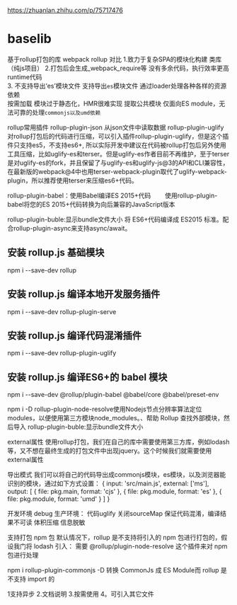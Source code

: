 https://zhuanlan.zhihu.com/p/75717476
# baselib
基于rollup打包的库
webpack                                    rollup                      对比
1.致力于复杂SPA的模块化构建                     类库（纯js项目）
2.打包后会生成_webpack_require等             没有多余代码，执行效率更高
runtime代码              
3.   不支持导出‘es’模块文件                   支持导出`es`模块文件
通过loader处理各种各样的资源依赖                     
按需加载                                     模块过于静态化，HMR很难实现
提取公共模块                           仅面向ES module，无法可靠的处理`commonjs以及umd依赖`



rollup常用插件
rollup-plugin-json            从json文件中读取数据
rollup-plugin-uglify         对rollup打包后的代码进行压缩，可以引入插件rollup-plugin-uglify，但是这个插件只支持es5，不支持es6+,  所以实际开发中建议在代码被rollup打包后另外使用工具压缩，比如uglify-es和terser。但是uglify-es作者目前不再维护，至于terser是对uglify-es的fork，并且保留了与uglify-es和uglify-js@3的API和CLI兼容性，在最新版的webpack@4中也用terser-webpack-plugin取代了uglify-webpack-plugin，所以推荐使用terser来压缩es6+代码。

rollup-plugin-babel：使用Babel编译ES 2015+代码
  使用rollup-plugin-babel将您的ES 2015+代码转换为向后兼容的JavaScript版本


rollup-plugin-buble:显示bundle文件大小 将 ES6+代码编译成 ES2015 标准。配合rollup-plugin-async来支持async/await。



## 安装 rollup.js 基础模块
npm i --save-dev rollup 

## 安装 rollup.js 编译本地开发服务插件
npm i --save-dev rollup-plugin-serve

## 安装 rollup.js 编译代码混淆插件
npm i --save-dev rollup-plugin-uglify

## 安装 rollup.js 编译ES6+的 babel 模块
npm i --save-dev @rollup/plugin-babel @babel/core @babel/preset-env

npm i -D rollup-plugin-node-resolve使用Nodejs节点分辨率算法定位modules，以便使用第三方模块node_modules。、帮助 Rollup 查找外部模块，然后导入
rollup-plugin-buble:显示bundle文件大小

external属性
使用rollup打包，我们在自己的库中需要使用第三方库，例如lodash等，又不想在最终生成的打包文件中出现jquery。这个时候我们就需要使用external属性

导出模式
我们可以将自己的代码导出成commonjs模块，es模块，以及浏览器能识别的模块，通过如下方式设置：
{
  input: 'src/main.js',
  external: ['ms'],
  output: [
	{ file: pkg.main, format: 'cjs' },
	{ file: pkg.module, format: 'es' },
	{ file: pkg.module, format: 'umd' }
  ]
}

开发环境 debug 
生产环境：
代码uglify
关闭sourceMap
保证代码混淆，编译结果不可读
体积压缩
信息脱敏

支持打包 npm 包
默认情况下，rollup 是不支持将引入的 npm 包进行打包的，假设我门将 lodash 引入：
需要 @rollup/plugin-node-resolve 这个插件来对 npm 包进行处理


 npm i rollup-plugin-commonjs -D 转换 CommonJs 成 ES Module而 rollup 是不支持 import 的













 1支持异步 
 2.文档说明
 3.按需使用
 4。可引入其它文件
 
